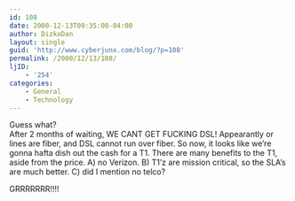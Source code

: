 ```yaml
---
id: 108
date: 2000-12-13T09:35:00-04:00
author: DizkoDan
layout: single
guid: 'http://www.cyberjunx.com/blog/?p=108'
permalink: /2000/12/13/108/
ljID:
    - '254'
categories:
    - General
    - Technology
---
```


Guess what?  
After 2 months of waiting, WE CANT GET FUCKING DSL! Appearantly or lines are fiber, and DSL cannot run over fiber. So now, it looks like we’re gonna hafta dish out the cash for a T1. There are many benefits to the T1, aside from the price. A) no Verizon. B) T1’z are mission critical, so the SLA’s are much better. C) did I mention no telco?

GRRRRRRR!!!!